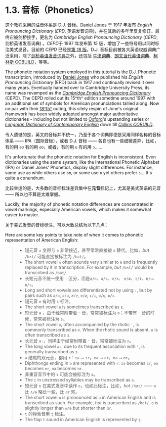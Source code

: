# 1.3. 音标（Phonetics）

这个教程采用的注音体系是 D.J. 音标。[Daniel Jones](https://en.wikipedia.org/wiki/Daniel_Jones_(phonetician)) 于 1917 年发布 *English Pronouncing Dictionary* (*EPD*, 英语发音词典)，并在其后的多年里反复修订。最终它被剑桥接手，更名为 *Cambridge English Pronouncing Dictionary* (*CEPD*, 剑桥英语发音词典) 。*CEPD*于 1997 年发布第 *15* 版，增加了一些符号用以同时标注美式发音。目前的 *CEPD* 已经是[第 *18* 版](https://www.cambridge.org/gb/cambridgeenglish/catalog/dictionaries/cambridge-english-pronouncing-dictionary-18th-edition)。D.J. 音标目前被各大英语权威词典广泛采用，除了[剑桥英语发音词典](https://dictionary.cambridge.org/pronunciation/english/dictionary)之外，还包括 [牛津词典](https://www.oed.com/)、[朗文当代英语词典](https://www.ldoceonline.com/)、[柯林斯 COBUILD](https://www.collinsdictionary.com/dictionary/english)，等等。

The phonetic notation system employed in this tutorial is the D.J. Phonetic transcription, introduced by [Daniel Jones](https://en.wikipedia.org/wiki/Daniel_Jones_(phonetician)) who published his *English Pronouncing Dictionary* (EPD) back in 1917 and continually revised it over many years. Eventually handed over to Cambridge University Press, its name was revamped as the [*Cambridge English Pronouncing Dictionary*](https://dictionary.cambridge.org/pronunciation/english/dictionary) (CEPD). The CEPD rolled out its 15^th^ edition sometime around 1997 with an additional set of symbols for American pronunciations tallied along. Now on par with their [18^th^](https://www.cambridge.org/gb/cambridgeenglish/catalog/dictionaries/cambridge-english-pronouncing-dictionary-18th-edition) outing, this sitely respin of Jone's original framework has been widely adopted amongst major authoritative dictionaries - including but not limited to [Oxford](https://dictionary.cambridge.org/pronunciation/english/dictionary)'s upstanding series or [*Longman Dictionary of Contemporary English*](https://www.ldoceonline.com/) down till [*Collins COBUILD*](https://www.collinsdictionary.com/dictionary/english).

令人遗憾的是，英文的音标并不统一，乃至于各个词典即便是采用同样名称的音标体系 —— IPA（国际音标），或者 D.J. 音标 —— 各自也有一些细微差异，比如，有的用 `əʊ` 有的用 `oʊ`，或者，有的用 `ɒ` 有的用 `ɔ`…… 

It's unfortunate that the phonetic notation for English is inconsistent. Even dictionaries using the same system, like the International Phonetic Alphabet (IPA) or Daniel Jones' Phonetics, display slight differences. For instance, some use `əʊ` while others use `oʊ`, or some use `ɒ` yet others prefer `ɔ`... It's quite a conundrum.

比较幸运的是，大多数的音标标注差异集中在**元音**标记上，尤其是美式英语的元音 —— 所以也不算是太难掌握。

Luckily, the majority of phonetic notation differences are concentrated in *vowel* markings, especially American vowels, which makes it somewhat easier to master.

关于美式发音的音标标注，可以大致总结为以下几点：

Here are some key points to take note of when it comes to phonetic representation of American English:

> - 短元音 `ʌ` 变得与 `ə` 非常接近，甚至常常直接被 `ə` 替代。比如，*but* `/bʌt/` 可能直接被标注为 `/bət/`。
> - The short vowel `ʌ` often sounds very similar to `ə` and is frequently replaced by it in transcription. For example, *but* `/bʌt/` would be transcribed as `/bət/`.
> - 长短元音不统一使用 `ː` 区分，而是`ə/ɑ`、`ə/ɜ`、`ɚ/ɝ`、 `e/æ`、`ɪ/i`、`ʊ/u`、`ɒ/ɔ`。
> - Long and short vowels are differentiated not by using `ː`, but by pairs such as `ə/ɑ`, `ə/ɜ`, `ɚ/ɝ`, `e/æ`, `ɪ/i`, `ʊ/u`, `ɒ/ɔ`.
> - 短元音 `e` 有时用 `ɛ` 标注。
> - The short vowel `e` is sometimes transcribed as `ɛ`.
> - 短元音 `ə` ，由于经常附带着 `ʳ` 音，常常被标注为 `ɚ`；不带有 `ʳ` 音的时候，常常被标注为 `ɜ`。
> - The short vowel `ə`, often accompanied by the rhotic `ʳ`, is commonly transcribed as `ɚ`. When the rhotic sound is absent, `ə` is often transcribed as `ɜ`.
> - 长元音 `əː`，同样由于经常附带着 `ʳ` 音，常常被标注为 `ɝ`。
> - The long vowel `əː`, due to its frequent association with `ʳ`, is generally transcribed as `ɝ`.
> - `ə` 结尾的双元音，都用 `r`：`ɪə` ⭢ `ɪr`，`eə` ⭢ `er`，`ʊə` ⭢ `ʊr`。
> - Diphthongs ending in `ə` are represented with `r`: `ɪə` becomes `ɪr`, `eə` becomes `er`, `ʊə` becomes `ʊr`.
> - 非重音音节中的 `ɪ` 可能会被标注为 `ə`。
> - The `ɪ` in unstressed syllables may be transcribed as `ə`.
> - 短元音 `ɒ` 在美式发音中读作 `ɑ`，也如此标注，比如，*hot* `/hɑt/` —— `ɑ` 比 `ʌ/ə` 略长一些，比 `ɑr` 短。
> - The short vowel `ɒ` is pronounced as `ɑ` in American English and is transcribed as such. For example, *hot* is transcribed as `/hɑt/`. `ɑ` is slightly longer than `ʌ/ə` but shorter than `ɑr`.
> - `t` 的弹舌音用 `t̬` 标注。
> - The flap `t` sound in American English is represented by `t̬`.
